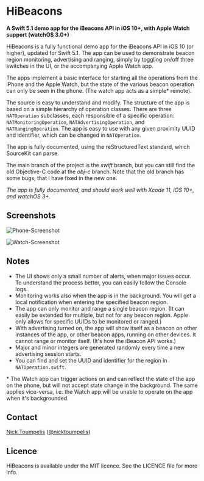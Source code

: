 HiBeacons
=========
**A Swift 5.1 demo app for the iBeacons API in iOS 10+, with Apple Watch support (watchOS 3.0+)**

HiBeacons is a fully functional demo app for the iBeacons API in iOS 10 (or higher), updated for Swift 5.1. The app can be used to demonstrate beacon region monitoring, advertising and ranging, simply by toggling on/off three switches in the UI, or the accompanying Apple Watch app.

The apps implement a basic interface for starting all the operations from the iPhone and the Apple Watch, but the state of the various beacon operation can only be seen in the phone. (The watch app acts as a simple* remote).

The source is easy to understand and modify. The structure of the app is based on a simple hierarchy of operation classes. There are three `NATOperation` subclasses, each responsible of a specific operation: `NATMonitoringOperation`, `NATAdvertisingOperation`, and `NATRangingOperation`. The app is easy to use with any given proximity UUID and identifier, which can be changed in `NATOperation`.

The app is fully documented, using the reStructuredText standard, which SourceKit can parse.

The main branch of the project is the *swift* branch, but you can still find the old Objective-C code at the *obj-c* branch. Note that the old branch has some bugs, that I have fixed in the new one.

*The app is fully documented, and should work well with Xcode 11, iOS 10+, and watchOS 3+.*

## Screenshots

![Phone-Screenshot](https://github.com/nicktoumpelis/HiBeacons/blob/swift/screenshot.png)

![Watch-Screenshot](https://github.com/nicktoumpelis/HiBeacons/blob/swift/watch-screenshot.png)

## Notes

- The UI shows only a small number of alerts, when major issues occur. To understand the process better, you can easily follow the Console logs.
- Monitoring works also when the app is in the background. You will get a local notification when entering the specified beacon region.
- The app can only monitor and range a single beacon region. (It can easily be extended for multiple, but not for any beacon region. Apple only allows for specific UUIDs to be monitored or ranged.)
- With advertising turned on, the app will show itself as a beacon on other instances of the app, or other beacon apps, running on other devices. It cannot range or monitor itself. (It's how the iBeacon API works.)
- Major and minor integers are generated randomly every time a new advertising session starts.
- You can find and set the UUID and identifier for the region in `NATOperation.swift`.

\* The Watch app can trigger actions on and can reflect the state of the app on the phone, but will not accept state change in the background. The same applies vice-versa, i.e. the Watch app will be unable to operate on the app when it's backgrounded. 

## Contact

[Nick Toumpelis](http://github.com/nicktoumpelis) ([@nicktoumpelis](https://twitter.com/nicktoumpelis))

## Licence

HiBeacons is available under the MIT licence. See the LICENCE file for more info.
